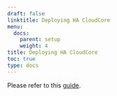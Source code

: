 ```yaml
---
draft: false
linktitle: Deploying HA CloudCore
menu:
  docs:
    parent: setup
    weight: 4
title: Deploying HA CloudCore
toc: true
type: docs
---
```


Please refer to this [guide](https://github.com/kubeedge/kubeedge/tree/master/build/cloud/ha#the-ha-of-cloudcoredeployed-in-k8s-cluster).

